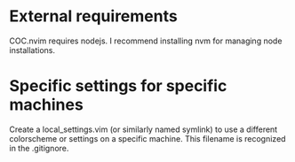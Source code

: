 # External requirements
COC.nvim requires nodejs. I recommend installing nvm for managing node installations. 

# Specific settings for specific machines
Create a local_settings.vim (or similarly named symlink) to use a different colorscheme or settings on a specific machine. This filename is recognized in the .gitignore.
